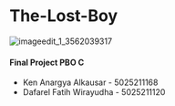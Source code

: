 # The-Lost-Boy
![imageedit_1_3562039317](https://user-images.githubusercontent.com/92387421/208495494-0793d096-54aa-4f9a-aa36-56046511e0ce.png)

#### Final Project PBO C
  * Ken Anargya Alkausar - 5025211168
  * Dafarel Fatih Wirayudha - 5025211120
